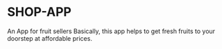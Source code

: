# SHOP-APP
An App for fruit sellers
Basically, this app helps to get fresh fruits to your doorstep at affordable prices.
